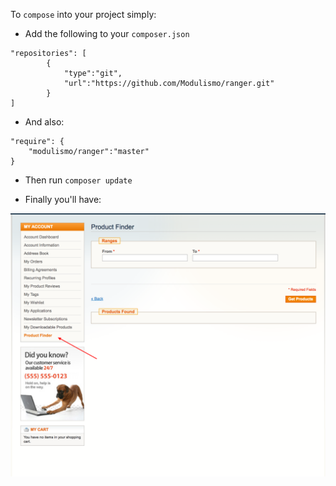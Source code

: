To `compose` into your project simply:

- Add the following to your `composer.json`
```
"repositories": [
        {
            "type":"git",
            "url":"https://github.com/Modulismo/ranger.git"
        }
]
```

- And also:
```
"require": {
    "modulismo/ranger":"master"
}
```

- Then run `composer update`

- Finally you'll have:

![Ranger](/Ranger.png?raw=true "Ranger")
